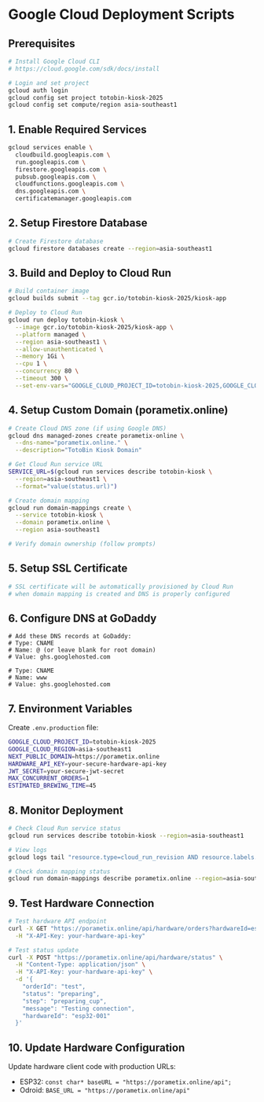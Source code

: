 # Google Cloud Deployment Scripts

## Prerequisites
```bash
# Install Google Cloud CLI
# https://cloud.google.com/sdk/docs/install

# Login and set project
gcloud auth login
gcloud config set project totobin-kiosk-2025
gcloud config set compute/region asia-southeast1
```

## 1. Enable Required Services
```bash
gcloud services enable \
  cloudbuild.googleapis.com \
  run.googleapis.com \
  firestore.googleapis.com \
  pubsub.googleapis.com \
  cloudfunctions.googleapis.com \
  dns.googleapis.com \
  certificatemanager.googleapis.com
```

## 2. Setup Firestore Database
```bash
# Create Firestore database
gcloud firestore databases create --region=asia-southeast1
```

## 3. Build and Deploy to Cloud Run
```bash
# Build container image
gcloud builds submit --tag gcr.io/totobin-kiosk-2025/kiosk-app

# Deploy to Cloud Run
gcloud run deploy totobin-kiosk \
  --image gcr.io/totobin-kiosk-2025/kiosk-app \
  --platform managed \
  --region asia-southeast1 \
  --allow-unauthenticated \
  --memory 1Gi \
  --cpu 1 \
  --concurrency 80 \
  --timeout 300 \
  --set-env-vars="GOOGLE_CLOUD_PROJECT_ID=totobin-kiosk-2025,GOOGLE_CLOUD_REGION=asia-southeast1,HARDWARE_API_KEY=your-secure-api-key-here,JWT_SECRET=your-jwt-secret-here"
```

## 4. Setup Custom Domain (porametix.online)
```bash
# Create Cloud DNS zone (if using Google DNS)
gcloud dns managed-zones create porametix-online \
  --dns-name="porametix.online." \
  --description="TotoBin Kiosk Domain"

# Get Cloud Run service URL
SERVICE_URL=$(gcloud run services describe totobin-kiosk \
  --region=asia-southeast1 \
  --format="value(status.url)")

# Create domain mapping
gcloud run domain-mappings create \
  --service totobin-kiosk \
  --domain porametix.online \
  --region asia-southeast1

# Verify domain ownership (follow prompts)
```

## 5. Setup SSL Certificate
```bash
# SSL certificate will be automatically provisioned by Cloud Run
# when domain mapping is created and DNS is properly configured
```

## 6. Configure DNS at GoDaddy
```
# Add these DNS records at GoDaddy:
# Type: CNAME
# Name: @ (or leave blank for root domain)
# Value: ghs.googlehosted.com

# Type: CNAME  
# Name: www
# Value: ghs.googlehosted.com
```

## 7. Environment Variables
Create `.env.production` file:
```bash
GOOGLE_CLOUD_PROJECT_ID=totobin-kiosk-2025
GOOGLE_CLOUD_REGION=asia-southeast1
NEXT_PUBLIC_DOMAIN=https://porametix.online
HARDWARE_API_KEY=your-secure-hardware-api-key
JWT_SECRET=your-secure-jwt-secret
MAX_CONCURRENT_ORDERS=1
ESTIMATED_BREWING_TIME=45
```

## 8. Monitor Deployment
```bash
# Check Cloud Run service status
gcloud run services describe totobin-kiosk --region=asia-southeast1

# View logs
gcloud logs tail "resource.type=cloud_run_revision AND resource.labels.service_name=totobin-kiosk"

# Check domain mapping status
gcloud run domain-mappings describe porametix.online --region=asia-southeast1
```

## 9. Test Hardware Connection
```bash
# Test hardware API endpoint
curl -X GET "https://porametix.online/api/hardware/orders?hardwareId=esp32-001" \
  -H "X-API-Key: your-hardware-api-key"

# Test status update
curl -X POST "https://porametix.online/api/hardware/status" \
  -H "Content-Type: application/json" \
  -H "X-API-Key: your-hardware-api-key" \
  -d '{
    "orderId": "test",
    "status": "preparing", 
    "step": "preparing_cup",
    "message": "Testing connection",
    "hardwareId": "esp32-001"
  }'
```

## 10. Update Hardware Configuration
Update hardware client code with production URLs:
- ESP32: `const char* baseURL = "https://porametix.online/api";`
- Odroid: `BASE_URL = "https://porametix.online/api"`